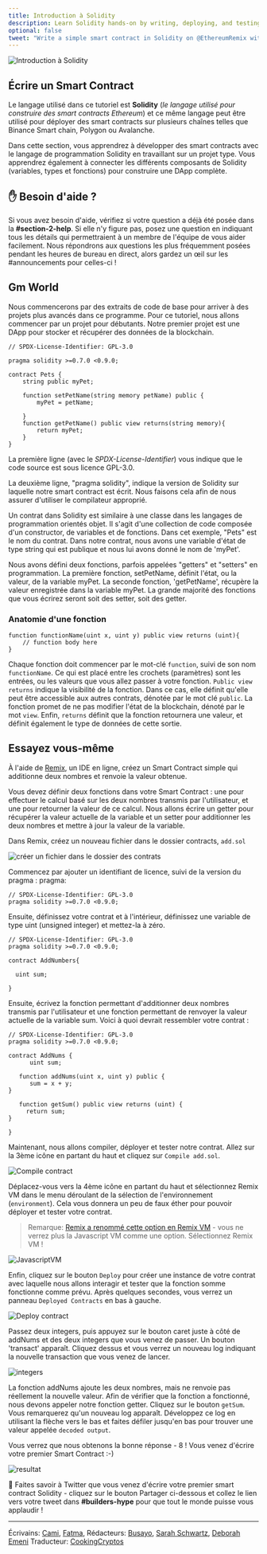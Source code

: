 ```yaml
---
title: Introduction à Solidity
description: Learn Solidity hands-on by writing, deploying, and testing your own simple smart contract in Remix.
optional: false
tweet: "Write a simple smart contract in Solidity on @EthereumRemix with #30DaysofWeb3 @womenbuildweb3 🔗"
---
```


![Introduction à Solidity](https://user-images.githubusercontent.com/15064710/180662387-02cf75b9-daf4-4a2d-ab07-0cf781453ce2.png)

## Écrire un Smart Contract

Le langage utilisé dans ce tutoriel est **Solidity** (_le langage utilisé pour construire des smart contracts Ethereum_) et ce même langage peut être utilisé pour déployer des smart contracts sur plusieurs chaînes telles que Binance Smart chain, Polygon ou Avalanche.

Dans cette section, vous apprendrez à développer des smart contracts avec le langage de programmation Solidity en travaillant sur un projet type. Vous apprendrez également à connecter les différents composants de Solidity (variables, types et fonctions) pour construire une DApp complète.

## ✋ Besoin d'aide ?

Si vous avez besoin d'aide, vérifiez si votre question a déjà été posée dans la **#section-2-help**. Si elle n'y figure pas, posez une question en indiquant tous les détails qui permettraient à un membre de l'équipe de vous aider facilement. Nous répondrons aux questions les plus fréquemment posées pendant les heures de bureau en direct, alors gardez un œil sur les #announcements pour celles-ci !

## Gm World

Nous commencerons par des extraits de code de base pour arriver à des projets plus avancés dans ce programme. Pour ce tutoriel, nous allons commencer par un projet pour débutants. Notre premier projet est une DApp pour stocker et récupérer des données de la blockchain.

```solidity
// SPDX-License-Identifier: GPL-3.0

pragma solidity >=0.7.0 <0.9.0;

contract Pets {
    string public myPet;

    function setPetName(string memory petName) public {
        myPet = petName;

    }
    function getPetName() public view returns(string memory){
        return myPet;
    }
}

```

La première ligne (avec le _SPDX-License-Identifier_) vous indique que le code source est sous licence GPL-3.0.

La deuxième ligne, "pragma solidity", indique la version de Solidity sur laquelle notre smart contract est écrit. Nous faisons cela afin de nous assurer d'utiliser le compilateur approprié.

Un contrat dans Solidity est similaire à une classe dans les langages de programmation orientés objet. Il s'agit d'une collection de code composée d'un constructor, de variables et de fonctions. Dans cet exemple, "Pets" est le nom du contrat. Dans notre contrat, nous avons une variable d'état de type string qui est publique et nous lui avons donné le nom de 'myPet'.

Nous avons défini deux fonctions, parfois appelées "getters" et "setters" en programmation. La première fonction, setPetName, définit l'état, ou la valeur, de la variable myPet. La seconde fonction, 'getPetName', récupère la valeur enregistrée dans la variable myPet. La grande majorité des fonctions que vous écrirez seront soit des setter, soit des getter.

### Anatomie d'une fonction

```solidity
function functionName(uint x, uint y) public view returns (uint){
    // function body here
}
```

Chaque fonction doit commencer par le mot-clé `function`, suivi de son nom `functionName`. Ce qui est placé entre les crochets (paramètres) sont les entrées, ou les valeurs que vous allez passer à votre fonction. `Public view returns` indique la visibilité de la fonction. Dans ce cas, elle définit qu'elle peut être accessible aux autres contrats, dénotée par le mot clé `public`. La fonction promet de ne pas modifier l'état de la blockchain, dénoté par le mot `view`. Enfin, `returns` définit que la fonction retournera une valeur, et définit également le type de données de cette sortie.

## Essayez vous-même

À l'aide de [Remix](https://remix.ethereum.org/#optimize=false&runs=200&evmVersion=null&version=soljson-v0.8.7+commit.e28d00a7.js), un IDE en ligne, créez un Smart Contract simple qui additionne deux nombres et renvoie la valeur obtenue.

Vous devez définir deux fonctions dans votre Smart Contract : une pour effectuer le calcul basé sur les deux nombres transmis par l'utilisateur, et une pour retourner la valeur de ce calcul. Nous allons écrire un getter pour récupérer la valeur actuelle de la variable et un setter pour additionner les deux nombres et mettre à jour la valeur de la variable.

Dans Remix, créez un nouveau fichier dans le dossier contracts, `add.sol`

![créer un fichier dans le dossier des contrats](https://user-images.githubusercontent.com/15346823/179375354-bac53920-028d-4463-8998-675d8a8f57b5.png)

Commencez par ajouter un identifiant de licence, suivi de la version du pragma :
pragma:

```solidity
// SPDX-License-Identifier: GPL-3.0
pragma solidity >=0.7.0 <0.9.0;
```

Ensuite, définissez votre contrat et à l'intérieur, définissez une variable de type uint (unsigned integer) et mettez-la à zéro.

```solidity
// SPDX-License-Identifier: GPL-3.0
pragma solidity >=0.7.0 <0.9.0;

contract AddNumbers{

  uint sum;

}
```

Ensuite, écrivez la fonction permettant d'additionner deux nombres transmis par l'utilisateur et une fonction permettant de renvoyer la valeur actuelle de la variable sum. Voici à quoi devrait ressembler votre contrat :

```solidity
// SPDX-License-Identifier: GPL-3.0
pragma solidity >=0.7.0 <0.9.0;

contract AddNums {
      uint sum;

   function addNums(uint x, uint y) public {
      sum = x + y;
}

   function getSum() public view returns (uint) {
     return sum;
}

}
```

Maintenant, nous allons compiler, déployer et tester notre contrat. Allez sur la 3ème icône en partant du haut et cliquez sur `Compile add.sol`.

![Compile contract](https://user-images.githubusercontent.com/20168921/182480413-347b90c0-8330-48cd-9e76-37298b5c9aea.png)

Déplacez-vous vers la 4ème icône en partant du haut et sélectionnez Remix VM dans le menu déroulant de la sélection de l'environnement (`environment`). Cela vous donnera un peu de faux éther pour pouvoir déployer et tester votre contrat.

> Remarque: [Remix a renommé cette option en Remix  VM](https://remix-ide.readthedocs.io/en/latest/run.html) - vous ne verrez plus la Javascript VM comme une option. Sélectionnez Remix VM !

![JavascriptVM](https://user-images.githubusercontent.com/15346823/179375210-bc843162-dcf0-4337-a9ed-2ca85a3fde7a.png)

Enfin, cliquez sur le bouton `Deploy` pour créer une instance de votre contrat avec laquelle nous allons interagir et tester que la fonction somme fonctionne comme prévu. Après quelques secondes, vous verrez un panneau `Deployed Contracts` en bas à gauche.

![Deploy contract](https://user-images.githubusercontent.com/20168921/182480524-81baf9d3-373a-45ee-9d1e-99f59fe1387e.png)

Passez deux integers, puis appuyez sur le bouton caret juste à côté de addNums et des deux integers que vous venez de passer. Un bouton 'transact' apparaît. Cliquez dessus et vous verrez un nouveau log indiquant la nouvelle transaction que vous venez de lancer.

![integers](https://user-images.githubusercontent.com/15346823/179375306-905213b2-2b60-4f9d-832d-3cb1a7dd1f43.png)


La fonction addNums ajoute les deux nombres, mais ne renvoie pas réellement la nouvelle valeur. Afin de vérifier que la fonction a fonctionné, nous devons appeler notre fonction getter. Cliquez sur le bouton `getSum`. Vous remarquerez qu'un nouveau log apparaît. Développez ce log en utilisant la flèche vers le bas et faites défiler jusqu'en bas pour trouver une valeur appelée `decoded output`.

Vous verrez que nous obtenons la bonne réponse - 8 ! Vous venez d'écrire votre premier Smart Contract :-)

![resultat](https://user-images.githubusercontent.com/15346823/179375323-dd99fa72-84a3-460f-bcf3-d7d1a977f94d.png)

🎉 Faites savoir à Twitter que vous venez d'écrire votre premier smart contract Solidity - cliquez sur le bouton Partager ci-dessous et collez le lien vers votre tweet dans **#builders-hype** pour que tout le monde puisse vous applaudir !

---

Écrivains: [Cami](https://twitter.com/camiinthisthang), [Fatma](https://twitter.com/fatima39_fatima),
Rédacteurs: [Busayo](https://twitter.com/AmoweO), [Sarah Schwartz](https://twitter.com/schwartzswartz), [Deborah Emeni](https://twitter.com/_emeni_deborah)
Traducteur: [CookingCryptos](https://twitter.com/CookingCryptos)

